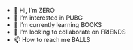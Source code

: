 - 👋 Hi, I’m ZERO
- 👀 I’m interested in PUBG
- 🌱 I’m currently learning BOOKS
- 💞️ I’m looking to collaborate on FRIENDS
- 📫 How to reach me BALLS


<!---
Closezero/Closezero is a ✨ special ✨ repository because its `README.md` (this file) appears on your GitHub profile.
You can click the Preview link to take a look at your changes.
--->
